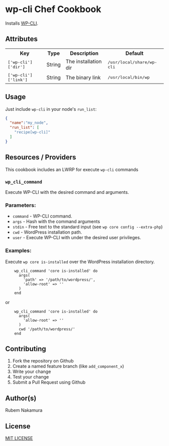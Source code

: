 wp-cli Chef Cookbook
===============
Installs [WP-CLI](http://wp-cli.org/).


Attributes
----------
<table>
  <tr>
    <th>Key</th>
    <th>Type</th>
    <th>Description</th>
    <th>Default</th>
  </tr>
  <tr>
    <td><tt>['wp-cli']['dir']</tt></td>
    <td>String</td>
    <td>The installation dir</td>
    <td><tt>/usr/local/share/wp-cli</tt></td>
  </tr>
  <tr>
    <td><tt>['wp-cli']['link']</tt></td>
    <td>String</td>
    <td>The binary link</td>
    <td><tt>/usr/local/bin/wp</tt></td>
  </tr>
</table>

Usage
-----
Just include `wp-cli` in your node's `run_list`:

```json
{
  "name":"my_node",
  "run_list": [
    "recipe[wp-cli]"
  ]
}
```

Resources / Providers
---------------------

This cookbook includes an LWRP for execute `wp-cli` commands

### `wp_cli_command`

Execute WP-CLI with the desired command and arguments.

### Parameters:

* `command` - WP-CLI command.
* `args` - Hash with the command arguments
* `stdin` - Free text to the standard input (see `wp core config --extra-php`)
* `cwd` - WordPress installation path.
* `user` - Execute WP-CLI with under the desired user privileges.

### Examples:

Execute `wp core is-installed` over the WordPress installation directory.

```
    wp_cli_command 'core is-installed' do
      args(
        'path' => '/path/to/wordpress/',
        'allow-root' => ''
      )
    end
```

or

```
    wp_cli_command 'core is-installed' do
      args(
        'allow-root' => ''
      )
      cwd '/path/to/wordpress/'
    end
```

Contributing
------------
1. Fork the repository on Github
2. Create a named feature branch (like `add_component_x`)
3. Write your change
4. Test your change
5. Submit a Pull Request using Github

Author(s)
---------
Rubem Nakamura

License
-------
[MIT LICENSE](http://opensource.org/licenses/MIT)
